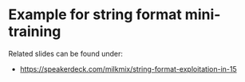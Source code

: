 # Example for string format mini-training #

Related slides can be found under:
* https://speakerdeck.com/milkmix/string-format-exploitation-in-15
